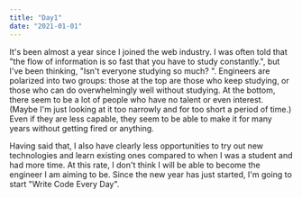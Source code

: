 ```yaml
---
title: "Day1"
date: "2021-01-01"
---
```


It's been almost a year since I joined the web industry. I was often told that "the flow of information is so fast that you have to study constantly.", but I've been thinking, "Isn't everyone studying so much?
". Engineers are polarized into two groups: those at the top are those who keep studying, or those who can do overwhelmingly well without studying. At the bottom, there seem to be a lot of people who have no talent or even interest. (Maybe I'm just looking at it too narrowly and for too short a period of time.) Even if they are less capable, they seem to be able to make it for many years without getting fired or anything.

Having said that, I also have clearly less opportunities to try out new technologies and learn existing ones compared to when I was a student and had more time. At this rate, I don't think I will be able to become the engineer I am aiming to be. Since the new year has just started, I'm going to start "Write Code Every Day".
